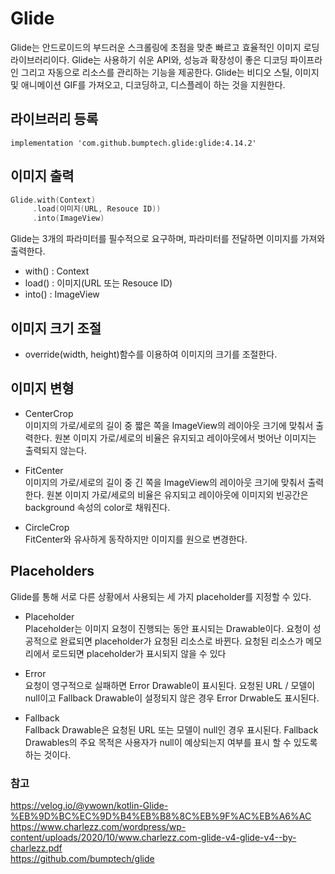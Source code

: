 # Glide
Glide는 안드로이드의 부드러운 스크롤링에 초점을 맞춘 빠르고 효율적인 이미지 로딩 라이브러리이다. Glide는 사용하기 쉬운 API와, 성능과 확장성이 좋은 디코딩 파이프라인 그리고 자동으로 리소스를 관리하는 기능을 제공한다. Glide는 비디오 스틸, 이미지 및 애니메이션 GIF를 가져오고, 디코딩하고, 디스플레이 하는 것을 지원한다.
## 라이브러리 등록
``` korlin
implementation 'com.github.bumptech.glide:glide:4.14.2'
```
## 이미지 출력
``` kotlin
Glide.with(Context)
     .load(이미지(URL, Resouce ID))
     .into(ImageView)
```
Glide는 3개의 파라미터를 필수적으로 요구하며, 파라미터를 전달하면 이미지를 가져와 출력한다.
* with() : Context
* load() : 이미지(URL 또는 Resouce ID) 
* into() : ImageView 

## 이미지 크기 조절
* override(width, height)함수를 이용하여 이미지의 크기를 조절한다.

## 이미지 변형
* CenterCrop   
이미지의 가로/세로의 길이 중 짧은 쪽을 ImageView의 레이아웃 크기에 맞춰서 출력한다. 원본 이미지 가로/세로의 비율은 유지되고 레이아웃에서 벗어난 이미지는 출력되지 않는다.

* FitCenter   
이미지의 가로/세로의 길이 중 긴 쪽을 ImageView의 레이아웃 크기에 맞춰서 출력한다. 원본 이미지 가로/세로의 비율은 유지되고 레이아웃에 이미지외 빈공간은 background 속성의 color로 채워진다.

* CircleCrop   
FitCenter와 유사하게 동작하지만 이미지를 원으로 변경한다.

## Placeholders
Glide를 통해 서로 다른 상황에서 사용되는 세 가지 placeholder를 지정할 수 있다.
* Placeholder   
Placeholder는 이미지 요청이 진행되는 동안 표시되는 Drawable이다. 요청이 성공적으로 완료되면 placeholder가 요청된 리소스로 바뀐다. 요청된 리소스가 메모리에서 로드되면 placeholder가 표시되지 않을 수 있다

* Error   
요청이 영구적으로 실패하면 Error Drawable이 표시된다. 요청된 URL / 모델이 null이고 Fallback Drawable이 설정되지 않은 경우 Error Drwable도 표시된다.

* Fallback   
Fallback Drawable은 요청된 URL 또는 모델이 null인 경우 표시된다. Fallback Drawables의 주요 목적은 사용자가 null이 예상되는지 여부를 표시 할 수 있도록 하는 것이다.

### 참고
https://velog.io/@ywown/kotlin-Glide-%EB%9D%BC%EC%9D%B4%EB%B8%8C%EB%9F%AC%EB%A6%AC   
https://www.charlezz.com/wordpress/wp-content/uploads/2020/10/www.charlezz.com-glide-v4-glide-v4--by-charlezz.pdf    
https://github.com/bumptech/glide     






